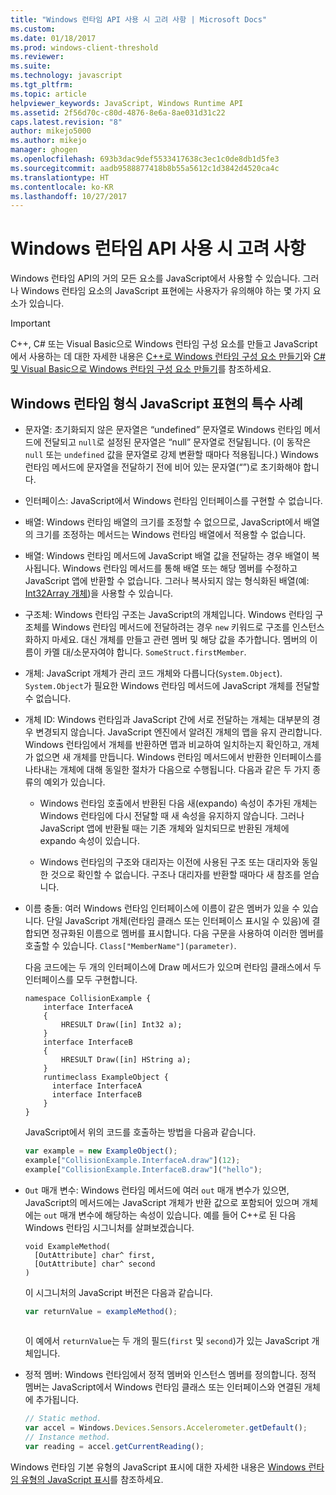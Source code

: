 ```yaml
---
title: "Windows 런타임 API 사용 시 고려 사항 | Microsoft Docs"
ms.custom: 
ms.date: 01/18/2017
ms.prod: windows-client-threshold
ms.reviewer: 
ms.suite: 
ms.technology: javascript
ms.tgt_pltfrm: 
ms.topic: article
helpviewer_keywords: JavaScript, Windows Runtime API
ms.assetid: 2f56d70c-c80d-4876-8e6a-8ae031d31c22
caps.latest.revision: "8"
author: mikejo5000
ms.author: mikejo
manager: ghogen
ms.openlocfilehash: 693b3dac9def5533417638c3ec1c0de8db1d5fe3
ms.sourcegitcommit: aadb9588877418b8b55a5612c1d3842d4520ca4c
ms.translationtype: HT
ms.contentlocale: ko-KR
ms.lasthandoff: 10/27/2017
---
```

# <a name="considerations-when-using-the-windows-runtime-api"></a>Windows 런타임 API 사용 시 고려 사항
Windows 런타임 API의 거의 모든 요소를 JavaScript에서 사용할 수 있습니다. 그러나 Windows 런타임 요소의 JavaScript 표현에는 사용자가 유의해야 하는 몇 가지 요소가 있습니다.  
  
> [!IMPORTANT]
>  C++, C# 또는 Visual Basic으로 Windows 런타임 구성 요소를 만들고 JavaScript에서 사용하는 데 대한 자세한 내용은 [C++로 Windows 런타임 구성 요소 만들기](/windows/uwp/winrt-components/creating-windows-runtime-components-in-cpp)와 [C# 및 Visual Basic으로 Windows 런타임 구성 요소 만들기](/windows/uwp/winrt-components/creating-windows-runtime-components-in-csharp-and-visual-basic)를 참조하세요.  
  
## <a name="special-cases-in-the-javascript-representation-of-windows-runtime-types"></a>Windows 런타임 형식 JavaScript 표현의 특수 사례  
  
-   문자열: 초기화되지 않은 문자열은 “undefined” 문자열로 Windows 런타임 메서드에 전달되고 `null`로 설정된 문자열은 “null” 문자열로 전달됩니다. (이 동작은 `null` 또는 `undefined` 값을 문자열로 강제 변환할 때마다 적용됩니다.) Windows 런타임 메서드에 문자열을 전달하기 전에 비어 있는 문자열(“”)로 초기화해야 합니다.  
  
-   인터페이스: JavaScript에서 Windows 런타임 인터페이스를 구현할 수 없습니다.  
  
-   배열: Windows 런타임 배열의 크기를 조정할 수 없으므로, JavaScript에서 배열의 크기를 조정하는 메서드는 Windows 런타임 배열에서 적용할 수 없습니다.  
  
-   배열: Windows 런타임 메서드에 JavaScript 배열 값을 전달하는 경우 배열이 복사됩니다. Windows 런타임 메서드를 통해 배열 또는 해당 멤버를 수정하고 JavaScript 앱에 반환할 수 없습니다. 그러나 복사되지 않는 형식화된 배열(예: [Int32Array 개체](../javascript/reference/int32array-object.md))을 사용할 수 있습니다.  
  
-   구조체: Windows 런타임 구조는 JavaScript의 개체입니다. Windows 런타임 구조체를 Windows 런타임 메서드에 전달하려는 경우 `new` 키워드로 구조를 인스턴스화하지 마세요. 대신 개체를 만들고 관련 멤버 및 해당 값을 추가합니다. 멤버의 이름이 카멜 대/소문자여야 합니다. `SomeStruct.firstMember`.  
  
-   개체: JavaScript 개체가 관리 코드 개체와 다릅니다(`System.Object`). `System.Object`가 필요한 Windows 런타임 메서드에 JavaScript 개체를 전달할 수 없습니다.  
  
-   개체 ID: Windows 런타임과 JavaScript 간에 서로 전달하는 개체는 대부분의 경우 변경되지 않습니다. JavaScript 엔진에서 알려진 개체의 맵을 유지 관리합니다. Windows 런타임에서 개체를 반환하면 맵과 비교하여 일치하는지 확인하고, 개체가 없으면 새 개체를 만듭니다. Windows 런타임 메서드에서 반환한 인터페이스를 나타내는 개체에 대해 동일한 절차가 다음으로 수행됩니다. 다음과 같은 두 가지 종류의 예외가 있습니다.  
  
    -   Windows 런타임 호출에서 반환된 다음 새(expando) 속성이 추가된 개체는 Windows 런타임에 다시 전달할 때 새 속성을 유지하지 않습니다. 그러나 JavaScript 앱에 반환될 때는 기존 개체와 일치되므로 반환된 개체에 expando 속성이 있습니다.  
  
    -   Windows 런타임의 구조와 대리자는 이전에 사용된 구조 또는 대리자와 동일한 것으로 확인할 수 없습니다. 구조나 대리자를 반환할 때마다 새 참조를 얻습니다.  
  
-   이름 충돌: 여러 Windows 런타임 인터페이스에 이름이 같은 멤버가 있을 수 있습니다. 단일 JavaScript 개체(런타임 클래스 또는 인터페이스 표시일 수 있음)에 결합되면 정규화된 이름으로 멤버를 표시합니다. 다음 구문을 사용하여 이러한 멤버를 호출할 수 있습니다. `Class["MemberName"](parameter)`.  
  
     다음 코드에는 두 개의 인터페이스에 Draw 메서드가 있으며 런타임 클래스에서 두 인터페이스를 모두 구현합니다.  
  
    ```cpp#  
    namespace CollisionExample {  
        interface InterfaceA  
        {  
            HRESULT Draw([in] Int32 a);  
        }  
        interface InterfaceB  
        {  
            HRESULT Draw([in] HString a);  
        }  
        runtimeclass ExampleObject {  
          interface InterfaceA  
          interface InterfaceB  
        }  
    }  
    ```  
  
     JavaScript에서 위의 코드를 호출하는 방법을 다음과 같습니다.  
  
    ```JavaScript  
    var example = new ExampleObject();  
    example["CollisionExample.InterfaceA.draw"](12);  
    example["CollisionExample.InterfaceB.draw"]("hello");  
    ```  
  
-   `Out` 매개 변수: Windows 런타임 메서드에 여러 `out` 매개 변수가 있으면, JavaScript의 메서드에는 JavaScript 개체가 반환 값으로 포함되어 있으며 개체에는 `out` 매개 변수에 해당하는 속성이 있습니다. 예를 들어 C++로 된 다음 Windows 런타임 시그니처를 살펴보겠습니다.  
  
    ```cpp#  
    void ExampleMethod(  
      [OutAttribute] char^ first,   
      [OutAttribute] char^ second  
    )  
    ```  
  
     이 시그니처의 JavaScript 버전은 다음과 같습니다.  
  
    ```JavaScript  
    var returnValue = exampleMethod();  
  
    ```  
  
     이 예에서 `returnValue`는 두 개의 필드(`first` 및 `second`)가 있는 JavaScript 개체입니다.  
  
-   정적 멤버: Windows 런타임에서 정적 멤버와 인스턴스 멤버를 정의합니다. 정적 멤버는 JavaScript에서 Windows 런타임 클래스 또는 인터페이스와 연결된 개체에 추가됩니다.  
  
    ```JavaScript  
    // Static method.   
    var accel = Windows.Devices.Sensors.Accelerometer.getDefault();   
    // Instance method.   
    var reading = accel.getCurrentReading();            
    ```  
  
 Windows 런타임 기본 유형의 JavaScript 표시에 대한 자세한 내용은 [Windows 런타임 유형의 JavaScript 표시](../jswinrt/javascript-representation-of-windows-runtime-types.md)를 참조하세요.